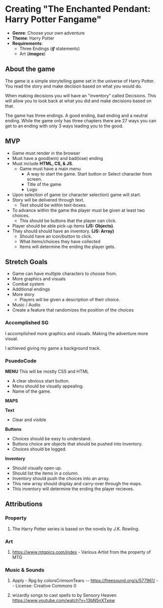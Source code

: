 # Creating "The Enchanted Pendant: Harry Potter Fangame"

- **Genre**: Choose your own adventure
- **Theme**: Harry Potter
- **Requirements**:
  - Three Endings (**_if_** statements)
  - Art (**_images_**)

## About the game

The game is a simple storytelling game set in the universe of Harry Potter. You read the story and make decision based on what you would do.

When making decisions you will have an "inventory" called Decisions. This will allow you to look back at what you did and make decisions based on that.

The game has three endings. A good ending, bad ending and a neutral ending. While the game only has three chapters there are 27 ways you can get to an ending with only 3 ways leading you to the good.

## MVP

- Game must render in the browser
- Must have a good(win) and bad(lose) ending
- Must include **HTML, CS, & JS**.
  - Game must have a main menu
    - A way to start the game. Start button or Select character from screen.
    - Title of the game
    - Logo
- Upon selection of game (or character selection) game will start.
- Story will be delivered through text.
  - Text should be within text-boxes.
- To advance within the game the player must be given at least two choices.
  - This should be buttons that the player can click.
- Player should be able pick-up items **(JS: Objects)**.
- They should should have an inventory. **(JS: Array)**
  - Should have an icon/button to click.
  - What items/choices they have collected
  - Items will determine the ending the player gets.

## Stretch Goals

- Game can have multiple characters to choose from.
- More graphics and visuals
- Combat system
- Additional endings
- More story
  - Players will be given a description of their choice.
- Music / Audio
- Create a feature that randomizes the position of the choices

### Accomplished SG

I accomplished more graphics and visuals. Making the adventure more visual.

I achieved giving my game a background track.

### PsuedoCode

**MENU**
This will be mostly CSS and HTML

- A clear obvious start button.
- Menu should be visually appealing.
- Name of the game.

**MAPS**

**Text**

- Clear and visible

**Buttons**

- Choices should be easy to understand.
- Buttons choice are objects that should be pushed into Inventory.
- Choices should be logged.

**Inventory**

- Should visually open up.
- Should list the items in a column.
- Inventory should push the choices into an array.
- This new array should display and carry-over through the maps.
- This inventory will determine the ending the player recieves.

## Attributions

### Property

1. The Harry Potter series is based on the novels by J.K. Rowling.

### Art

1. https://www.mtgpics.com/index - Various Artist from the property of MTG

### Music & Sounds

1. Apply - Rpg by colorsCrimsonTears -- https://freesound.org/s/577961/ -- License: Creative Commons 0

1. wizardly songs to cast spells to by Sensory Heaven https://www.youtube.com/watch?v=13bN5nXTxqw
